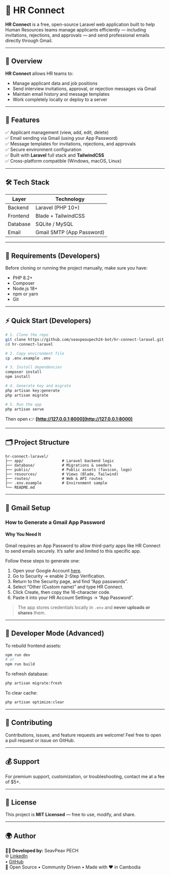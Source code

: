 # 💼 HR Connect

**HR Connect** is a free, open-source Laravel web application built to help Human Resources teams manage applicants efficiently — including invitations, rejections, and approvals — and send professional emails directly through Gmail.

---

## 🚀 Overview

**HR Connect** allows HR teams to:
- Manage applicant data and job positions
- Send interview invitations, approval, or rejection messages via Gmail
- Maintain email history and message templates
- Work completely locally or deploy to a server

---

## 🧩 Features

✅ Applicant management (view, add, edit, delete)  
✅ Email sending via Gmail (using your App Password)  
✅ Message templates for invitations, rejections, and approvals  
✅ Secure environment configuration  
✅ Built with **Laravel** full stack and **TailwindCSS**  
✅ Cross-platform compatible (Windows, macOS, Linux)

---

## 🛠️ Tech Stack

| Layer | Technology |
|-------|-------------|
| Backend | Laravel (PHP 10+) |
| Frontend | Blade + TailwindCSS |
| Database | SQLite / MySQL |
| Email | Gmail SMTP (App Password) |

---

## 🧠 Requirements (Developers)

Before cloning or running the project manually, make sure you have:

- PHP 8.2+  
- Composer  
- Node.js 18+  
- npm or yarn  
- Git  

---

## ⚡ Quick Start (Developers)

```bash
# 1. Clone the repo
git clone https://github.com/seavpeavpech24-bot/hr-connect-laravel.git
cd hr-connect-laravel

# 2. Copy environment file
cp .env.example .env

# 3. Install dependencies
composer install
npm install

# 4. Generate key and migrate
php artisan key:generate
php artisan migrate

# 5. Run the app
php artisan serve
```

Then open 👉 **[http://127.0.0.1:8000](http://127.0.0.1:8000)**

---

## 🗂️ Project Structure

```
hr-connect-laravel/
├── app/                 # Laravel backend logic
├── database/            # Migrations & seeders
├── public/              # Public assets (favicon, logo)
├── resources/           # Views (Blade, Tailwind)
├── routes/              # Web & API routes
├── .env.example         # Environment sample
└── README.md
```

---

## 🔑 Gmail Setup

### How to Generate a Gmail App Password

#### Why You Need It
Gmail requires an App Password to allow third-party apps like HR Connect to send emails securely. It’s safer and limited to this specific app.

Follow these steps to generate one:

1. Open your Google Account [here](https://myaccount.google.com/security).
2. Go to Security → enable 2-Step Verification.
3. Return to the Security page, and find “App passwords”.
4. Select “Other (Custom name)” and type HR Connect.
5. Click Create, then copy the 16-character code.
6. Paste it into your HR Account Settings → “App Password”.

> The app stores credentials locally in `.env` and **never uploads or shares** them.

---

## 🧰 Developer Mode (Advanced)

To rebuild frontend assets:

```bash
npm run dev
# or
npm run build
```

To refresh database:

```bash
php artisan migrate:fresh
```

To clear cache:

```bash
php artisan optimize:clear
```

---

## 🤝 Contributing

Contributions, issues, and feature requests are welcome!
Feel free to open a pull request or issue on GitHub.

---

## 💰 Support

For premium support, customization, or troubleshooting, contact me at a fee of $5+.

---

## 📜 License

This project is **MIT Licensed** — free to use, modify, and share.

---

## 🌍 Author

**👨‍💻 Developed by:** SeavPeav PECH  
🌐 [LinkedIn](https://www.linkedin.com/in/seavpeav-pech-557556254/)  
• [GitHub](https://github.com/seavpeavpech24-bot)  
💬 Open Source • Community Driven • Made with ❤️ in Cambodia
